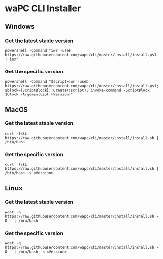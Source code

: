 # waPC CLI Installer

## Windows

### Get the latest stable version

```
powershell -Command "iwr -useb https://raw.githubusercontent.com/wapc/cli/master/install/install.ps1 | iex"
```

### Get the specific version

```
powershell -Command "$script=iwr -useb https://raw.githubusercontent.com/wapc/cli/master/install/install.ps1; $block=[ScriptBlock]::Create($script); invoke-command -ScriptBlock $block -ArgumentList <Version>"
```

## MacOS

### Get the latest stable version

```
curl -fsSL https://raw.githubusercontent.com/wapc/cli/master/install/install.sh | /bin/bash
```

### Get the specific version

```
curl -fsSL https://raw.githubusercontent.com/wapc/cli/master/install/install.sh | /bin/bash -s <Version>
```

## Linux

### Get the latest stable version

```
wget -q https://raw.githubusercontent.com/wapc/cli/master/install/install.sh -O - | /bin/bash
```

### Get the specific version

```
wget -q https://raw.githubusercontent.com/wapc/cli/master/install/install.sh -O - | /bin/bash -s <Version>
```
